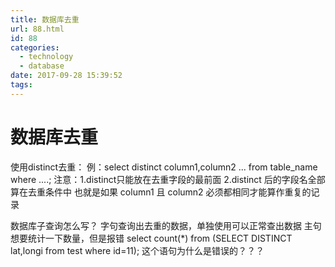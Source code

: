 ```yaml
---
title: 数据库去重
url: 88.html
id: 88
categories:
  - technology
  - database
date: 2017-09-28 15:39:52
tags:
---
```


数据库去重
=====

使用distinct去重：
例：select distinct  column1,column2 ... from table_name where ....;
注意：1.distinct只能放在去重字段的最前面
            2.distinct  后的字段名全部算在去重条件中   也就是如果 column1  且  column2 必须都相同才能算作重复的记录

数据库子查询怎么写？ 字句查询出去重的数据，单独使用可以正常查出数据 主句想要统计一下数量，但是报错 select count(*) from (SELECT DISTINCT lat,longi from test where id=11); 这个语句为什么是错误的？？？